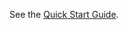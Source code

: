 <!--
SPDX-FileCopyrightText: 2020 k0s authors
SPDX-License-Identifier: CC-BY-SA-4.0
-->

See the [Quick Start Guide](install.md).
